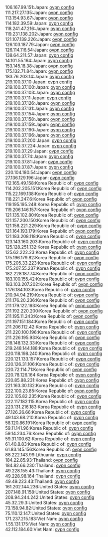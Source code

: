 106.167.99.151:Japan: [ovpn config](vpn/106_167_99_151.ovpn)  
111.217.27.135:Japan: [ovpn config](vpn/111_217_27_135.ovpn)  
113.154.93.67:Japan: [ovpn config](vpn/113_154_93_67.ovpn)  
114.182.39.59:Japan: [ovpn config](vpn/114_182_39_59.ovpn)  
118.241.47.216:Japan: [ovpn config](vpn/118_241_47_216.ovpn)  
119.231.138.202:Japan: [ovpn config](vpn/119_231_138_202.ovpn)  
121.107.139.226:Japan: [ovpn config](vpn/121_107_139_226.ovpn)  
126.103.187.79:Japan: [ovpn config](vpn/126_103_187_79.ovpn)  
126.114.116.54:Japan: [ovpn config](vpn/126_114_116_54.ovpn)  
138.64.211.57:Japan: [ovpn config](vpn/138_64_211_57.ovpn)  
14.101.55.164:Japan: [ovpn config](vpn/14_101_55_164.ovpn)  
153.145.18.38:Japan: [ovpn config](vpn/153_145_18_38.ovpn)  
175.132.71.84:Japan: [ovpn config](vpn/175_132_71_84.ovpn)  
183.76.203.14:Japan: [ovpn config](vpn/183_76_203_14.ovpn)  
219.100.37.10:Japan: [ovpn config](vpn/219_100_37_10.ovpn)  
219.100.37.100:Japan: [ovpn config](vpn/219_100_37_100.ovpn)  
219.100.37.103:Japan: [ovpn config](vpn/219_100_37_103.ovpn)  
219.100.37.11:Japan: [ovpn config](vpn/219_100_37_11.ovpn)  
219.100.37.126:Japan: [ovpn config](vpn/219_100_37_126.ovpn)  
219.100.37.131:Japan: [ovpn config](vpn/219_100_37_131.ovpn)  
219.100.37.154:Japan: [ovpn config](vpn/219_100_37_154.ovpn)  
219.100.37.158:Japan: [ovpn config](vpn/219_100_37_158.ovpn)  
219.100.37.159:Japan: [ovpn config](vpn/219_100_37_159.ovpn)  
219.100.37.190:Japan: [ovpn config](vpn/219_100_37_190.ovpn)  
219.100.37.196:Japan: [ovpn config](vpn/219_100_37_196.ovpn)  
219.100.37.200:Japan: [ovpn config](vpn/219_100_37_200.ovpn)  
219.100.37.224:Japan: [ovpn config](vpn/219_100_37_224.ovpn)  
219.100.37.29:Japan: [ovpn config](vpn/219_100_37_29.ovpn)  
219.100.37.74:Japan: [ovpn config](vpn/219_100_37_74.ovpn)  
219.100.37.81:Japan: [ovpn config](vpn/219_100_37_81.ovpn)  
219.100.37.87:Japan: [ovpn config](vpn/219_100_37_87.ovpn)  
220.104.180.54:Japan: [ovpn config](vpn/220_104_180_54.ovpn)  
27.136.129.196:Japan: [ovpn config](vpn/27_136_129_196.ovpn)  
112.165.49.158:Korea Republic of: [ovpn config](vpn/112_165_49_158.ovpn)  
114.202.205.151:Korea Republic of: [ovpn config](vpn/114_202_205_151.ovpn)  
115.22.169.138:Korea Republic of: [ovpn config](vpn/115_22_169_138.ovpn)  
118.221.247.6:Korea Republic of: [ovpn config](vpn/118_221_247_6.ovpn)  
119.195.195.248:Korea Republic of: [ovpn config](vpn/119_195_195_248.ovpn)  
119.206.146.157:Korea Republic of: [ovpn config](vpn/119_206_146_157.ovpn)  
121.135.102.80:Korea Republic of: [ovpn config](vpn/121_135_102_80.ovpn)  
121.157.200.150:Korea Republic of: [ovpn config](vpn/121_157_200_150.ovpn)  
121.158.221.229:Korea Republic of: [ovpn config](vpn/121_158_221_229.ovpn)  
121.164.193.179:Korea Republic of: [ovpn config](vpn/121_164_193_179.ovpn)  
121.183.208.118:Korea Republic of: [ovpn config](vpn/121_183_208_118.ovpn)  
123.143.160.203:Korea Republic of: [ovpn config](vpn/123_143_160_203.ovpn)  
125.128.251.132:Korea Republic of: [ovpn config](vpn/125_128_251_132.ovpn)  
125.62.222.23:Korea Republic of: [ovpn config](vpn/125_62_222_23.ovpn)  
175.196.179.82:Korea Republic of: [ovpn config](vpn/175_196_179_82.ovpn)  
175.205.33.223:Korea Republic of: [ovpn config](vpn/175_205_33_223.ovpn)  
175.207.55.237:Korea Republic of: [ovpn config](vpn/175_207_55_237.ovpn)  
182.228.187.74:Korea Republic of: [ovpn config](vpn/182_228_187_74.ovpn)  
183.100.155.42:Korea Republic of: [ovpn config](vpn/183_100_155_42.ovpn)  
183.103.207.202:Korea Republic of: [ovpn config](vpn/183_103_207_202.ovpn)  
1.176.184.103:Korea Republic of: [ovpn config](vpn/1_176_184_103.ovpn)  
210.94.94.219:Korea Republic of: [ovpn config](vpn/210_94_94_219.ovpn)  
211.176.20.236:Korea Republic of: [ovpn config](vpn/211_176_20_236.ovpn)  
211.179.122.193:Korea Republic of: [ovpn config](vpn/211_179_122_193.ovpn)  
211.192.220.200:Korea Republic of: [ovpn config](vpn/211_192_220_200.ovpn)  
211.195.11.243:Korea Republic of: [ovpn config](vpn/211_195_11_243.ovpn)  
211.197.151.184:Korea Republic of: [ovpn config](vpn/211_197_151_184.ovpn)  
211.206.112.42:Korea Republic of: [ovpn config](vpn/211_206_112_42.ovpn)  
211.220.100.196:Korea Republic of: [ovpn config](vpn/211_220_100_196.ovpn)  
211.226.195.93:Korea Republic of: [ovpn config](vpn/211_226_195_93.ovpn)  
218.148.132.33:Korea Republic of: [ovpn config](vpn/218_148_132_33.ovpn)  
219.248.144.188:Korea Republic of: [ovpn config](vpn/219_248_144_188.ovpn)  
220.118.198.240:Korea Republic of: [ovpn config](vpn/220_118_198_240.ovpn)  
220.121.133.157:Korea Republic of: [ovpn config](vpn/220_121_133_157.ovpn)  
220.126.31.106:Korea Republic of: [ovpn config](vpn/220_126_31_106.ovpn)  
220.72.114.71:Korea Republic of: [ovpn config](vpn/220_72_114_71.ovpn)  
220.78.126.164:Korea Republic of: [ovpn config](vpn/220_78_126_164.ovpn)  
220.85.88.231:Korea Republic of: [ovpn config](vpn/220_85_88_231.ovpn)  
221.163.30.132:Korea Republic of: [ovpn config](vpn/221_163_30_132.ovpn)  
222.100.23.85:Korea Republic of: [ovpn config](vpn/222_100_23_85.ovpn)  
222.105.82.235:Korea Republic of: [ovpn config](vpn/222_105_82_235.ovpn)  
222.117.182.115:Korea Republic of: [ovpn config](vpn/222_117_182_115.ovpn)  
223.131.216.183:Korea Republic of: [ovpn config](vpn/223_131_216_183.ovpn)  
27.126.26.66:Korea Republic of: [ovpn config](vpn/27_126_26_66.ovpn)  
49.143.68.210:Korea Republic of: [ovpn config](vpn/49_143_68_210.ovpn)  
58.120.86.191:Korea Republic of: [ovpn config](vpn/58_120_86_191.ovpn)  
59.11.141.96:Korea Republic of: [ovpn config](vpn/59_11_141_96.ovpn)  
59.14.234.76:Korea Republic of: [ovpn config](vpn/59_14_234_76.ovpn)  
59.31.100.62:Korea Republic of: [ovpn config](vpn/59_31_100_62.ovpn)  
61.40.8.83:Korea Republic of: [ovpn config](vpn/61_40_8_83.ovpn)  
61.83.145.156:Korea Republic of: [ovpn config](vpn/61_83_145_156.ovpn)  
88.222.143.99:Lithuania: [ovpn config](vpn/88_222_143_99.ovpn)  
184.22.85.93:Thailand: [ovpn config](vpn/184_22_85_93.ovpn)  
184.82.66.230:Thailand: [ovpn config](vpn/184_82_66_230.ovpn)  
49.228.155.43:Thailand: [ovpn config](vpn/49_228_155_43.ovpn)  
49.228.98.164:Thailand: [ovpn config](vpn/49_228_98_164.ovpn)  
49.49.223.43:Thailand: [ovpn config](vpn/49_49_223_43.ovpn)  
161.202.144.236:United States: [ovpn config](vpn/161_202_144_236.ovpn)  
207.148.91.158:United States: [ovpn config](vpn/207_148_91_158.ovpn)  
208.94.244.242:United States: [ovpn config](vpn/208_94_244_242.ovpn)  
45.32.29.3:United States: [ovpn config](vpn/45_32_29_3.ovpn)  
73.158.94.82:United States: [ovpn config](vpn/73_158_94_82.ovpn)  
75.110.12.147:United States: [ovpn config](vpn/75_110_12_147.ovpn)  
171.237.215.183:Viet Nam: [ovpn config](vpn/171_237_215_183.ovpn)  
1.55.131.175:Viet Nam: [ovpn config](vpn/1_55_131_175.ovpn)  
42.112.184.60:Viet Nam: [ovpn config](vpn/42_112_184_60.ovpn)  

